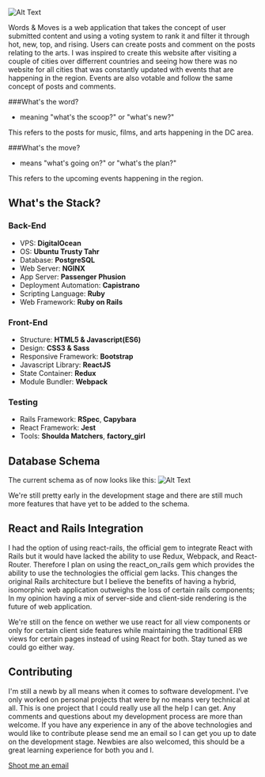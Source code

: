 ![Alt Text](http://i.imgur.com/pBy724o.png)

Words & Moves is a web application that takes the concept of user submitted content and using a voting system to rank it and filter it through hot, new, top, and rising. Users can create posts and comment on the posts relating to the arts. I was inspired to create this website after visiting a couple of cities over differrent countries and seeing how there was no website for all cities that was constantly updated with events that are happening in the region. Events are also votable and follow the same concept of posts and comments.

###What's the word?

* meaning "what's the scoop?" or "what's new?"

This refers to the posts for music, films, and arts happening in the DC area.

###What's the move?

* means "what's going on?" or "what's the plan?"

This refers to the upcoming events happening in the region.

## What's the Stack?


### Back-End

* VPS: **DigitalOcean**
* OS: **Ubuntu Trusty Tahr**
* Database: **PostgreSQL**
* Web Server: **NGINX**
* App Server: **Passenger Phusion**
* Deployment Automation: **Capistrano**
* Scripting Language: **Ruby**
* Web Framework: **Ruby on Rails**

### Front-End

* Structure: **HTML5 & Javascript(ES6)**
* Design: **CSS3 & Sass**
* Responsive Framework: **Bootstrap**
* Javascript Library: **ReactJS**
* State Container: **Redux**
* Module Bundler: **Webpack**

### Testing

* Rails Framework: **RSpec**, **Capybara**
* React Framework: **Jest**
* Tools: **Shoulda Matchers**, **factory_girl**

## Database Schema

The current schema as of now looks like this:
![Alt Text](http://i.imgur.com/rBCsQua.png)

We're still pretty early in the development stage and there are still much more features that have yet to be added to the schema.

## React and Rails Integration

I had the option of using react-rails, the official gem to integrate React with Rails but it would have lacked the ability to use Redux, Webpack, and React-Router. Therefore I plan on using the react\_on_rails gem which provides the ability to use the technologies the official gem lacks. This changes the original Rails architecture but I believe the benefits of having a hybrid, isomorphic web application outweighs the loss of certain rails components; In my opinion having a mix of server-side and client-side rendering is the future of web application.

We're still on the fence on wether we use react for all view components or only for certain client side features while maintaining the traditional ERB views for certain pages instead of using React for both. Stay tuned as we could go either way.

## Contributing

I'm still a newb by all means when it comes to software development. I've only worked on personal projects that were by no means very technical at all. This is one project that I could really use all the help I can get. Any comments and questions about my development process are more than welcome. If you have any experience in any of the above technologies and would like to contribute please send me an email so I can get you up to date on the development stage. Newbies are also welcomed, this should be a great learning experience for both you and I.

[Shoot me an email](mailto:me@devinosor.io)
